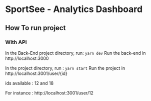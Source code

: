 # SportSee - Analytics Dashboard

## How To run project

### With API

In the Back-End project directory, run:
`yarn dev`
Run the back-end in http://localhost:3000

In the project directory, run :
`yarn start`
Run the project in http://localhost:3001/user/{id}

ids available : 12 and 18

For instance : http://localhost:3001/user/12


